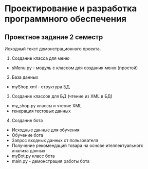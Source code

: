# Проектирование и разработка программного обеспечения
## Проектное задание 2 семестр

Исходный текст демонстрационного проекта.

 1. Создание класса для меню
  - sMenu.py - модуль с классом для создания меню (простой)
 2. База данных
  - myShop.xml - структура БД
 3. Создание классов для БД (чтение из XML в БД)
  - my_shop.py классы и чтение XML
  - генерация тестовых данных
 4. Создание бота
  - Исходные данные для обучения
  - Обучение бота
  - Запрос входных данных от пользователя
  - Получение рекомендаций товара на основе ителлектуального анализа данных
  - myBot.py класс бота
  - main.py - демонстрация работы бота
